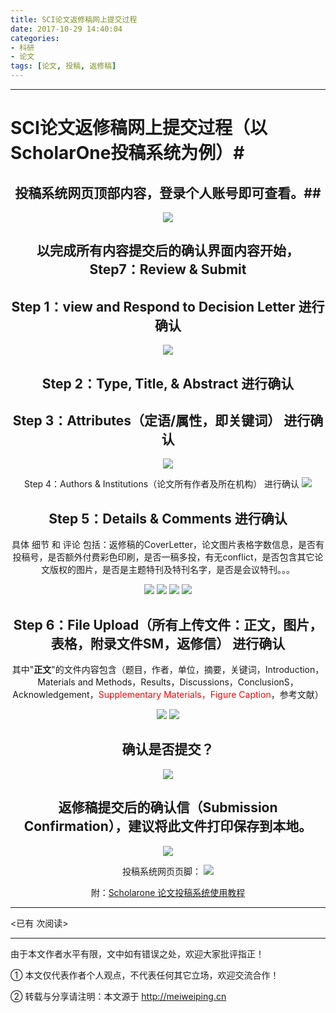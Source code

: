 ```yaml
---
title: SCI论文返修稿网上提交过程
date: 2017-10-29 14:40:04
categories: 
- 科研
- 论文
tags: [论文, 投稿, 返修稿]
---
```


---



# SCI论文返修稿网上提交过程（以ScholarOne投稿系统为例）#

<center>

<!-- more -->

## 投稿系统网页顶部内容，登录个人账号即可查看。##

![](https://i.loli.net/2017/10/29/59f56925d804d.png)

## 以完成所有内容提交后的确认界面内容开始， Step7：Review & Submit ##

## Step 1：view and Respond to Decision Letter 进行确认 ##

![](https://i.loli.net/2017/10/29/59f569263216f.png)

## Step 2：Type, Title, & Abstract 进行确认 ##
## Step 3：Attributes（定语/属性，即关键词） 进行确认 ##
![](https://i.loli.net/2017/10/29/59f569261fbbc.png)

Step 4：Authors & Institutions（论文所有作者及所在机构） 进行确认
![](https://i.loli.net/2017/10/29/59f569260772e.png)

## Step 5：Details & Comments 进行确认 ##

具体 细节 和 评论 包括：返修稿的CoverLetter，论文图片表格字数信息，是否有投稿号，是否额外付费彩色印刷，是否一稿多投，有无conflict，是否包含其它论文版权的图片，是否是主题特刊及特刊名字，是否是会议特刊。。。

![](https://i.loli.net/2017/10/29/59f5692620f3e.png)
![](https://ooo.0o0.ooo/2017/10/29/59f5692635202.png)
![](https://i.loli.net/2017/10/29/59f569263688e.png)
![](https://i.loli.net/2017/10/29/59f56925e6ecf.png)

## Step 6：File Upload（所有上传文件：<b>正文</b>，图片，表格，附录文件SM，返修信） 进行确认 ##

其中"<b>正文</b>"的文件内容包含（题目，作者，单位，摘要，关键词，Introduction，Materials and Methods，Results，Discussions，ConclusionS，Acknowledgement，<font color=red>Supplementary Materials，Figure Caption</font>，参考文献）

![](https://i.loli.net/2017/10/29/59f5692637422.png)
![](https://i.loli.net/2017/10/29/59f5692621c45.png)


## 确认是否提交？ ##
![](https://i.loli.net/2017/10/29/59f56ababe315.png)


## 返修稿提交后的确认信（Submission Confirmation），建议将此文件打印保存到本地。 ##
![](https://i.loli.net/2017/10/29/59f56abadb86a.png)

投稿系统网页页脚：
![](https://i.loli.net/2017/10/29/59f56abacccbf.png)



附：[Scholarone 论文投稿系统使用教程](https://jingyan.baidu.com/article/fea4511a01c26bf7ba91254c.html)


</center>



---

<span id="busuanzi_container_page_pv">
<已有 <span id="busuanzi_value_page_pv"></span> 次阅读>
</span>

---


由于本文作者水平有限，文中如有错误之处，欢迎大家批评指正！

① 本文仅代表作者个人观点，不代表任何其它立场，欢迎交流合作！

② 转载与分享请注明：本文源于 http://meiweiping.cn